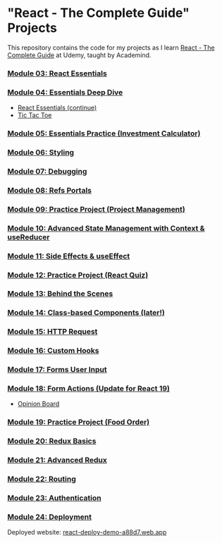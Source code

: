 # "React - The Complete Guide" Projects

This repository contains the code for my projects as I learn [React - The Complete Guide](https://www.udemy.com/course/react-the-complete-guide-incl-redux/) at Udemy, taught by Academind.

### [Module 03: React Essentials](/03-React-Essentials/react-essentials-intro/)

### [Module 04: Essentials Deep Dive](/04-Essentials-Deep-Dive/)

-   [React Essentials (continue)](/04-Essentials-Deep-Dive/react-essentials-intro/)
-   [Tic Tac Toe](/04-Essentials-Deep-Dive/tic-tac-toe/)

### [Module 05: Essentials Practice (Investment Calculator)](/05-Essentials-Practice/investment-calculator/)

### [Module 06: Styling](/06-Styling/react-art/)

### [Module 07: Debugging](/07-Debugging/investment-calculator/)

### [Module 08: Refs Portals](/08-Refs-Portals/timer-game/)

### [Module 09: Practice Project (Project Management)](/09-Practice-Project/project-management/)

### [Module 10: Advanced State Management with Context & useReducer](/10-Advanced-State-Management-with-Context-useReducer/elegant-clothing-store/)

### [Module 11: Side Effects & useEffect](/11-Side-Effects-useEffect/wonders-picker/)

### [Module 12: Practice Project (React Quiz)](/12-Practice-Project/react-quiz/)

### [Module 13: Behind the Scenes](/13-Behind-the-Scenes/counter/)

### [Module 14: Class-based Components (later!)](/14-Class-based-Components/01-starting-project/)

### [Module 15: HTTP Request](/15-HTTP-Requests/wonders-picker-with-BE/)

### [Module 16: Custom Hooks](/16-Custom-Hooks/wonders-picker-with-BE/)

### [Module 17: Forms User Input](/17-Forms-User-Input/login-form/)

### [Module 18: Form Actions (Update for React 19)](/18-Form-Actions/)

-   [Opinion Board](/18-Form-Actions/opinion-board/)

### [Module 19: Practice Project (Food Order)](/18-Practice-Project/food-order/)

### [Module 20: Redux Basics](/20-Redux-Basics/01-starting-project/)

### [Module 21: Advanced Redux](/21%20Advanced%20Redux/redux-cart/)

### [Module 22: Routing](/22%20Routing/event-management/)

### [Module 23: Authentication](/23%20Authentication/event-management-auth/)

### [Module 24: Deployment](/24%20Deployment/blog/)

Deployed website: [react-deploy-demo-a88d7.web.app](https://react-deploy-demo-a88d7.web.app/)
